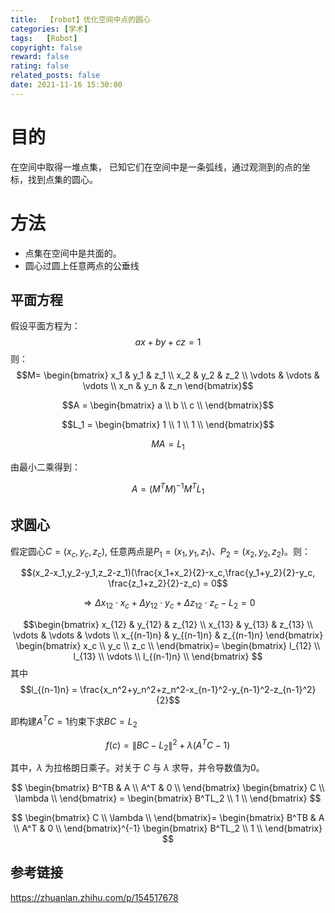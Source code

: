 ```yaml
---
title:  【robot】优化空间中点的圆心
categories: [学术]
tags:   [Robot]
copyright: false
reward: false
rating: false
related_posts: false
date: 2021-11-16 15:30:00
---
```


# 目的

在空间中取得一堆点集， 已知它们在空间中是一条弧线，通过观测到的点的坐标，找到点集的圆心。

# 方法

- 点集在空间中是共面的。
- 圆心过圆上任意两点的公垂线
## 平面方程
假设平面方程为：
$$ax+by+cz=1$$
则：
$$M= \begin{bmatrix}
x_1 & y_1 & z_1 \\
x_2 & y_2 & z_2 \\
\vdots & \vdots  & \vdots \\
x_n & y_n  & z_n
\end{bmatrix}$$

$$A = \begin{bmatrix}
a  \\
b  \\
c  \\
\end{bmatrix}$$

$$L_1 = \begin{bmatrix}
1  \\
1  \\
1  \\
\end{bmatrix}$$

$$MA=L_1$$

由最小二乘得到：

$$A=(M^TM)^{-1}M^TL_1$$

## 求圆心

假定圆心$C = (x_c, y_c, z_c)$, 任意两点是$P_1=(x_1, y_1, z_1)$、$P_2=(x_2, y_2, z_2)$。则：

$$(x_2-x_1,y_2-y_1,z_2-z_1)(\frac{x_1+x_2}{2}-x_c,\frac{y_1+y_2}{2}-y_c, \frac{z_1+z_2}{2}-z_c) = 0$$

$$\Rightarrow \Delta x_{12} \cdot x_c + \Delta y_{12} \cdot y_c + \Delta z_{12} \cdot z_c -L_2 = 0$$

$$\begin{bmatrix}
x_{12} & y_{12} & z_{12} \\
x_{13} & y_{13} & z_{13} \\
\vdots & \vdots  & \vdots \\
x_{(n-1)n} & y_{(n-1)n}  & z_{(n-1)n}
\end{bmatrix}
\begin{bmatrix}
x_c  \\
y_c  \\
z_c  \\
\end{bmatrix}=
\begin{bmatrix}
l_{12}  \\
l_{13}  \\
\vdots   \\
l_{(n-1)n}  \\
\end{bmatrix}
$$
其中
$$l_{(n-1)n} = \frac{x_n^2+y_n^2+z_n^2-x_{n-1}^2-y_{n-1}^2-z_{n-1}^2} {2}$$

即构建$A^TC=1$约束下求$BC=L_2$

$$f(c) = \left \| BC-L_2 \right \|^2 +\lambda(A^TC-1)$$

其中，$\lambda$ 为拉格朗日乘子。对关于 $C$ 与 $\lambda$ 求导，并令导数值为0。

$$
\begin{bmatrix}
B^TB & A \\
A^T & 0 \\
\end{bmatrix}
\begin{bmatrix}
C \\
\lambda \\
\end{bmatrix} = 
\begin{bmatrix}
B^TL_2 \\
1 \\
\end{bmatrix}
$$

$$
\begin{bmatrix}
C \\
\lambda \\
\end{bmatrix}=
\begin{bmatrix}
B^TB & A \\
A^T & 0 \\
\end{bmatrix}^{-1}
\begin{bmatrix}
B^TL_2 \\
1 \\
\end{bmatrix}
$$


## 参考链接

https://zhuanlan.zhihu.com/p/154517678